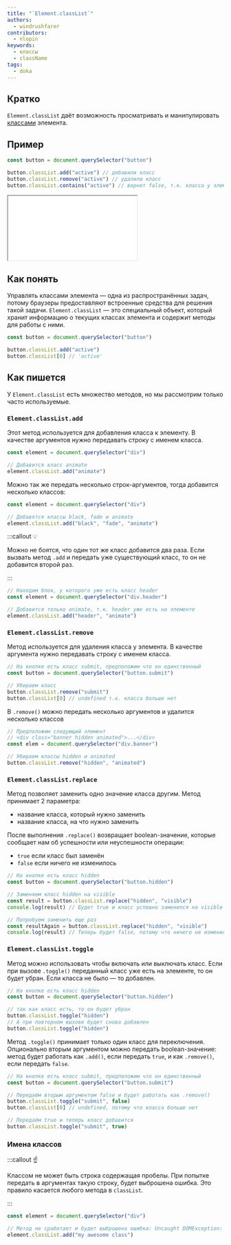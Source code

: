 ```yaml
---
title: "`Element.classList`"
authors:
  - windrushfarer
contributors:
  - nlopin
keywords:
  - классы
  - className
tags:
  - doka
---
```


## Кратко

`Element.classList` даёт возможность просматривать и манипулировать [классами](/html/class/) элемента.

## Пример

```js
const button = document.querySelector("button")

button.classList.add("active") // добавили класс
button.classList.remove("active") // удалили класс
button.classList.contains("active") // вернет false, т.к. класса у элемента нет
```

<iframe title="Название — Element.classList — Дока" src="demos/Windrushfarer-BaLREeZ/" height="150"></iframe>

## Как понять

Управлять классами элемента — одна из распространённых задач, потому браузеры предоставляют встроенные средства для решения такой задачи. `Element.classList` — это специальный объект, который хранит информацию о текущих классах элемента и содержит методы для работы с ними.

```js
const button = document.querySelector("button")

button.classList.add("active")
button.classList[0] // 'active'
```

## Как пишется

У `Element.classList` есть множество методов, но мы рассмотрим только часто используемые.

### `Element.classList.add`

Этот метод используется для добавления класса к элементу. В качестве аргументов нужно передавать строку с именем класса.

```js
const element = document.querySelector("div")

// Добавится класс animate
element.classList.add("animate")
```

Можно так же передать несколько строк-аргументов, тогда добавится несколько классов:

```js
const element = document.querySelector("div")

// Добавятся классы black, fade и animate
element.classList.add("black", "fade", "animate")
```

:::callout 💡

Можно не боятся, что один тот же класс добавится два раза. Если вызвать метод `.add` и передать уже существующий класс, то он не добавится второй раз.

:::

```js
// Находим блок, у которого уже есть класс header
const element = document.querySelector("div.header")

// Добавится только animate, т.к. header уже есть на элементе
element.classList.add("header", "animate")
```

### `Element.classList.remove`

Метод используется для удаления класса у элемента. В качестве аргумента нужно передавать строку с именем класса.

```js
// На кнопке есть класс submit, предположим что он единственный
const button = document.querySelector("button.submit")

// Убираем класс
button.classList.remove("submit")
button.classList[0] // undefined т.к. класса больше нет
```

В `.remove()` можно передать несколько аргументов и удалится несколько классов

```js
// Предположим следующий элемент
// <div class="banner hidden animated">...</div>
const elem = document.querySelector("div.banner")

// Убираем классы hidden и animated
button.classList.remove("hidden", "animated")
```

### `Element.classList.replace`

Метод позволяет заменить одно значение класса другим. Метод принимает 2 параметра:

- название класса, который нужно заменить
- название класса, на что нужно заменить

После выполнения `.replace()` возвращает boolean-значение, которые сообщает нам об успешности или неуспешности операции:

- `true` если класс был заменён
- `false` если ничего не изменилось

```js
// На кнопке есть класс hidden
const button = document.querySelector("button.hidden")

// Заменяем класс hidden на visible
const result = button.classList.replace("hidden", "visible")
console.log(result) // Будет true и класс успешно заменился на visible

// Попробуем заменить еще раз
const resultAgain = button.classList.replace("hidden", "visible")
console.log(result) // Теперь будет false, потому что ничего не изменилось
```

### `Element.classList.toggle`

Метод можно использовать чтобы включать или выключать класс. Если при вызове `.toggle()` переданный класс уже есть на элементе, то он будет убран. Если класса не было — то добавлен.

```js
// На кнопке есть класс hidden
const button = document.querySelector("button.hidden")

// так как класс есть, то он будет убран
button.classList.toggle("hidden")
// А при повторном вызове будет снова добавлен
button.classList.toggle("hidden")
```

Метод `.toggle()` принимает только один класс для переключения. Опционально вторым аргументом можно передать boolean-значение: метод будет работать как `.add()`, если передать `true`, и как `.remove()`, если передать `false`.

```js
// На кнопке есть класс submit, предположим что он единственный
const button = document.querySelector("button.submit")

// Передаём вторым аргументом false и будет работать как .remove()
button.classList.toggle("submit", false)
button.classList[0] // undefined, потому что класса больше нет

// Передаём true и теперь класс добавится
button.classList.toggle("submit", true)
```

### Имена классов

:::callout ☝️

Классом не может быть строка содержащая пробелы. При попытке передать в аргументах такую строку, будет выброшена ошибка. Это правило касается любого метода в `classList`.

:::

```js
const element = document.querySelector("div")

// Метод не сработает и будет выброшена ошибка: Uncaught DOMException: String contains an invalid character
element.classList.add("my awesome class")
```
